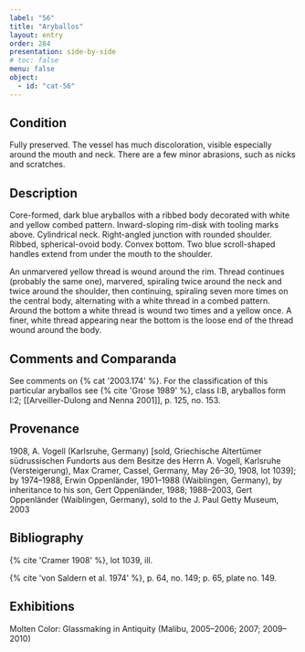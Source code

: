```yaml
---
label: "56"
title: "Aryballos"
layout: entry
order: 284
presentation: side-by-side
# toc: false
menu: false
object:
  - id: "cat-56"
---
```


## Condition

Fully preserved. The vessel has much discoloration, visible especially around the mouth and neck. There are a few minor abrasions, such as nicks and scratches.

## Description

Core-formed, dark blue aryballos with a ribbed body decorated with white and yellow combed pattern. Inward-sloping rim-disk with tooling marks above. Cylindrical neck. Right-angled junction with rounded shoulder. Ribbed, spherical-ovoid body. Convex bottom. Two blue scroll-shaped handles extend from under the mouth to the shoulder.

An unmarvered yellow thread is wound around the rim. Thread continues (probably the same one), marvered, spiraling twice around the neck and twice around the shoulder, then continuing, spiraling seven more times on the central body, alternating with a white thread in a combed pattern. Around the bottom a white thread is wound two times and a yellow once. A finer, white thread appearing near the bottom is the loose end of the thread wound around the body.

## Comments and Comparanda

See comments on {% cat '2003.174' %}. For the classification of this particular aryballos see {% cite 'Grose 1989' %}, class I:B, aryballos form I:2; [[Arveiller-Dulong and Nenna 2001]], p. 125, no. 153.

## Provenance

1908, A. Vogell (Karlsruhe, Germany) [sold, Griechische Altertümer südrussischen Fundorts aus dem Besitze des Herrn A. Vogell, Karlsruhe (Versteigerung), Max Cramer, Cassel, Germany, May 26–30, 1908, lot 1039]; by 1974–1988, Erwin Oppenländer, 1901–1988 (Waiblingen, Germany), by inheritance to his son, Gert Oppenländer, 1988; 1988–2003, Gert Oppenländer (Waiblingen, Germany), sold to the J. Paul Getty Museum, 2003

## Bibliography

{% cite 'Cramer 1908' %}, lot 1039, ill.

{% cite 'von Saldern et al. 1974' %}, p. 64, no. 149; p. 65, plate no. 149.

## Exhibitions

Molten Color: Glassmaking in Antiquity (Malibu, 2005–2006; 2007; 2009–2010)

